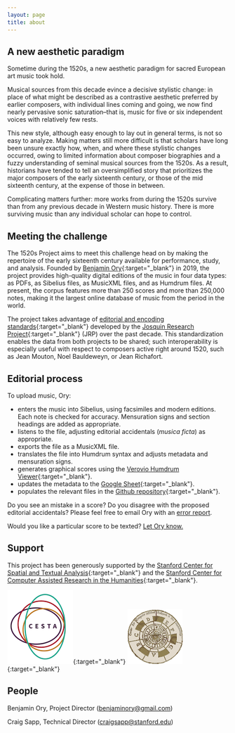 ```yaml
---
layout: page
title: about
---
```


## A new aesthetic paradigm

Sometime during the 1520s, a new aesthetic paradigm for sacred European art music took hold. 

Musical sources from this decade evince a decisive stylistic change: in place of what might be described as a contrastive aesthetic preferred by earlier composers, with individual lines coming and going, we now find nearly pervasive sonic saturation–that is, music for five or six independent voices with relatively few rests. 

This new style, although easy enough to lay out in general terms, is not so easy to analyze. Making matters still more difficult is that scholars have long been unsure exactly how, when, and where these stylistic changes occurred, owing to limited information about composer biographies and a fuzzy understanding of seminal musical sources from the 1520s. As a result, historians have tended to tell an oversimplified story that prioritizes the major composers of the early sixteenth century, or those of the mid sixteenth century, at the expense of those in between. 

Complicating matters further: more works from during the 1520s survive than from any previous decade in Western music history. There is more surviving music than any individual scholar can hope to control.

## Meeting the challenge

The 1520s Project aims to meet this challenge head on by making the repertoire of the early sixteenth century available for performance, study, and analysis. Founded by [Benjamin Ory](https://benjaminory.com){:target="_blank"} in 2019, the project provides high-quality digital editions of the music in four data types: as PDFs, as Sibelius files, as MusicXML files, and as Humdrum files. At present, the corpus features more than 250 scores and more than 250,000 notes, making it the largest online database of music from the period in the world.

The project takes advantage of [editorial and encoding standards](https://wiki.ccarh.org/wiki/Josquin_Project_encoding_standards){:target="_blank"} developed by the [Josquin Research Project](https://josquin.stanford.edu){:target="_blank"} (JRP) over the past decade. This standardization enables the data from both projects to be shared; such interoperability is especially useful with respect to composers active right around 1520, such as Jean Mouton, Noel Bauldeweyn, or Jean Richafort.

## Editorial process

To upload music, Ory:
+ enters the music into Sibelius, using facsimiles and modern editions. Each note is checked for accuracy. Mensuration signs and section headings are added as appropriate.
+ listens to the file, adjusting editorial accidentals (_musica ficta_) as appropriate.
+ exports the file as a MusicXML file.
+ translates the file into Humdrum syntax and adjusts metadata and mensuration signs.
+ generates graphical scores using the [Verovio Humdrum Viewer](https://verovio.humdrum.org){:target="_blank"}.
+ updates the metadata to the [Google Sheet](https://docs.google.com/spreadsheets/d/1rVevNfKXd0g4NWOZdm2dG9sbQgOh5nOr_5G_2nizAgY/edit?usp=sharing){:target="_blank"}.
+ populates the relevant files in the [Github repository](https://github.com/benory/1520s-project){:target="_blank"}.

Do you see an mistake in a score? Do you disagree with the proposed editorial accidentals? Please feel free to email Ory with an [error report](mailto:benjaminory@gmail.com).

Would you like a particular score to be texted? [Let Ory know.](mailto:benjaminory@gmail.com)

## Support

This project has been generously supported by the [Stanford Center for Spatial and Textual Analysis](https://cesta.stanford.edu){:target="_blank"} and the [Stanford Center for Computer Assisted Research in the Humanities](http://www.ccarh.org){:target="_blank"}.

[![CESTA logo](CESTA_logo.png)](https://cesta.stanford.edu/){:target="_blank"} [![CCARH logo](CCARH_logo.png)](http://www.ccarh.org/){:target="_blank"}

## People

Benjamin Ory, Project Director ([benjaminory@gmail.com](mailto:benjaminory@gmail.com))

Craig Sapp, Technical Director ([craigsapp@stanford.edu](mailto:craigsapp@stanford.edu))